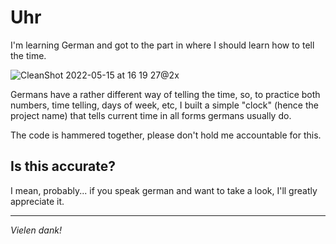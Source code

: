 # Uhr

I'm learning German and got to the part in where I should learn how to tell the time.

![CleanShot 2022-05-15 at 16 19 27@2x](https://user-images.githubusercontent.com/245435/168490191-b294bdc5-44ff-4feb-8415-71256ed5d4c5.png)

Germans have a rather different way of telling the time, so, to practice both numbers, time telling, days of week, etc, I built a simple "clock" (hence the project name) that tells current time in all forms germans usually do.

The code is hammered together, please don't hold me accountable for this.

## Is this accurate?

I mean, probably... if you speak german and want to take a look, I'll greatly appreciate it.

---

_Vielen dank!_
